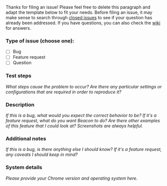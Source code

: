 Thanks for filing an issue! Please feel free to delete this paragraph and adapt the template below to fit your needs. Before filing an issue, it may make sense to search through [closed issues](https://github.com/jkrei0/beacont/issues?q=is%3Aissue+is%3Aclosed) to see if your question has already been addressed. If you have questions, you can also check the [wiki](https://github.com/jkrei0/beacon/wiki) for answers.

### Type of issue (choose one):
  - [ ] Bug
  - [ ] Feature request
  - [ ] Question

### Test steps

*What steps cause the problem to occur? Are there any particular settings or configurations that are required in order to reproduce it?*

### Description

*If this is a bug, what would you expect the correct behavior to be? If it's a feature request, what do you want Beacon to do? Are there other examples of this feature that I could look at? Screenshots are always helpful.*

### Additional notes

*If this is a bug, is there anything else I should know? If it's a feature request, any caveats I should keep in mind?*

### System details

*Please provide your Chrome version and operating system here.*
